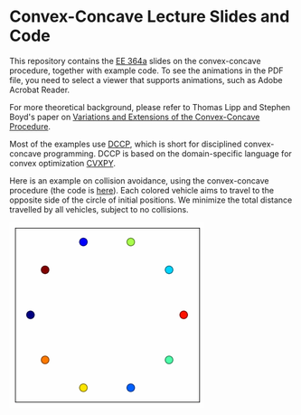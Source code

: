 # Convex-Concave Lecture Slides and Code

This repository contains the [EE 364a](https://web.stanford.edu/class/ee364a/) slides on the convex-concave procedure,
together with example code.
To see the animations in the PDF file, you need to select a viewer that supports animations, such as Adobe Acrobat Reader.

For more theoretical background, please refer to Thomas Lipp and Stephen Boyd's paper
on [Variations and Extensions of the Convex-Concave Procedure](https://web.stanford.edu/~boyd/papers/cvx_ccv.html).

Most of the examples use [DCCP](https://web.stanford.edu/~boyd/papers/dccp.html),
which is short for disciplined convex-concave programming. DCCP is based on the domain-specific language
for convex optimization [CVXPY](https://www.cvxpy.org).

Here is an example on collision avoidance, using the convex-concave procedure (the code is [here](code/collision_avoidance.py)). Each colored vehicle aims
to travel to the opposite side of the circle of initial positions.
We minimize the total distance travelled by all vehicles, subject to
no collisions.

![Collision Avoidance](img/collision_avoidance.gif)
